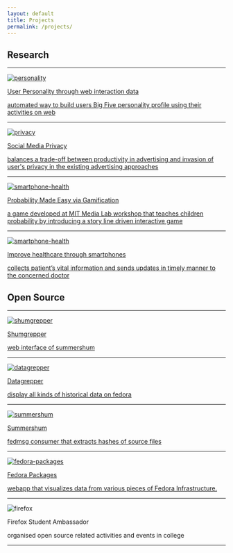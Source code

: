 ```yaml
---
layout: default
title: Projects
permalink: /projects/
---
```


<div class="projects">
	<div id="research">
		<h2>Research</h2>
		<hr>
		<div class="projects-list">
			<a href="https://www.dropbox.com/s/0evw9n8di3jng14/Personality.pdf?dl=0" target="_blank">
				<div class="project">
					<img class="project-image" src="{{site.url}}/assets/images/personality.jpg" alt="personality">
					<div class="project-details">
						<p class="project-title">User Personality through web interaction data</p>
						<p class="project-description">automated way to build users Big Five personality profile using their activities on web</p>
					</div>
				</div>
			</a>
			<hr>
			<a href="http://ieeexplore.ieee.org/xpl/freeabs_all.jsp?arnumber=6779371&abstractAccess=no&userType=inst" target="_blank">
				<div class="project">
					<img class="project-image" src="{{site.url}}/assets/images/privacy.png" alt="privacy">
					<div class="project-details">
						<p class="project-title">Social Media Privacy</p>
						<p class="project-description">balances a trade-off between productivity in advertising and invasion of user's privacy in the existing advertising approaches</p>
					</div>
				</div>
			</a>
			<hr>
			<a href="https://www.dropbox.com/s/5gm1naqynrturtm/MIT%20Probability%20Made%20Easy%20Game%20version.pptx?dl=0" target="_blank">
				<div class="project">
					<img class="project-image" src="{{site.url}}/assets/images/probability.jpg" alt="smartphone-health">
					<div class="project-details">
						<p class="project-title">Probability Made Easy via Gamification</p>
						<p class="project-description">a game developed at MIT Media Lab workshop that teaches children probability by introducing a story line driven interactive game</p>
					</div>
				</div>
			</a>
			<hr>
			<a href="https://www.dropbox.com/s/fct1165vvcgwoxn/Healthcare.pdf?dl=0" target="_blank">
				<div class="project">
					<img class="project-image" src="{{site.url}}/assets/images/smartphone-health.jpg" alt="smartphone-health">
					<div class="project-details">
						<p class="project-title">Improve healthcare through smartphones</p>
						<p class="project-description">collects patient’s vital information and sends updates in timely manner to the concerned doctor</p>
					</div>
				</div>
			</a>
		</div>
	</div>
	<div id="open-source">
		<h2>Open Source</h2>
		<hr>
		<div>
			<a href="https://github.com/fedora-infra/shumgrepper" target="_blank">
				<div class="project">
					<img class="project-image" src="{{site.url}}/assets/images/fedora.png" alt="shumgrepper">
					<div class="project-details">
						<p class="project-title">Shumgrepper</p>
						<p class="project-description">web interface of summershum</p>
					</div>
				</div>
			</a>
			<hr>
			<a href="https://apps.fedoraproject.org/datagrepper/" target="_blank">
				<div class="project">
					<img class="project-image" src="{{site.url}}/assets/images/datagrepper.png" alt="datagrepper">
					<div class="project-details">
						<p class="project-title">Datagrepper</p>
						<p class="project-description">display all kinds of historical data on fedora</p>
					</div>
				</div>
			</a>
			<hr>
			<a href="https://github.com/charulagrl/summershum" target="_blank">
				<div class="project">
					<img class="project-image" src="{{site.url}}/assets/images/fedora.png" alt="summershum">
					<div class="project-details">
						<p class="project-title">Summershum</p>
						<p class="project-description">fedmsg consumer that extracts hashes of source files</p>
					</div>
				</div>
			</a>
			<hr>
			<a href="https://apps.fedoraproject.org/packages" target="_blank">
				<div class="project">
					<img class="project-image" src="{{site.url}}/assets/images/fedora-packages.png" alt="fedora-packages">	
					<div class="project-details">
						<p class="project-title">Fedora Packages</p>
						<p class="project-description">webapp that visualizes data from various pieces of Fedora Infrastructure.</p>
					</div>
				</div>
			</a>
			<hr>
			<div class="project">
				<img class="project-image" src="{{site.url}}/assets/images/firefox.png" alt="firefox">
				<div class="project-details">
					<p class="project-title">Firefox Student Ambassador</p>
					<p class="project-description">organised open source related activities and events in college</p>
				</div>
			</div>
			<hr>
		</div>
	</div>
</div>